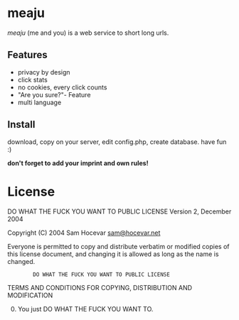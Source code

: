 # meaju
*meaju* (me and you) is a web service to short long urls.

## Features
* privacy by design
* click stats
* no cookies, every click counts
* "Are you sure?"- Feature
* multi language

## Install
download, copy on your server, edit config.php, create database. have fun :)

**don't forget to add your imprint and own rules!**

# License

 DO WHAT THE FUCK YOU WANT TO PUBLIC LICENSE 
                    Version 2, December 2004 

 Copyright (C) 2004 Sam Hocevar <sam@hocevar.net> 

 Everyone is permitted to copy and distribute verbatim or modified 
 copies of this license document, and changing it is allowed as long 
 as the name is changed. 

            DO WHAT THE FUCK YOU WANT TO PUBLIC LICENSE 
   TERMS AND CONDITIONS FOR COPYING, DISTRIBUTION AND MODIFICATION 

  0. You just DO WHAT THE FUCK YOU WANT TO.
